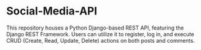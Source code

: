 # Social-Media-API
 This repository houses a Python Django-based REST API, featuring the Django REST Framework. Users can utilize it to register, log in, and execute CRUD (Create, Read, Update, Delete) actions on both posts and comments.
